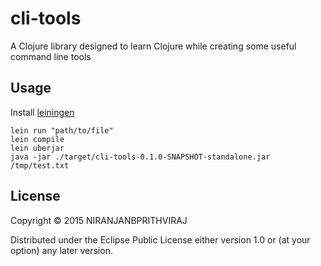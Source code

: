 # cli-tools

A Clojure library designed to learn Clojure while creating some useful command line tools 

## Usage

Install [leiningen](leiningen.org)

```
lein run "path/to/file"
lein compile
lein uberjar
java -jar ./target/cli-tools-0.1.0-SNAPSHOT-standalone.jar /tmp/test.txt
```

## License

Copyright © 2015 NIRANJANBPRITHVIRAJ

Distributed under the Eclipse Public License either version 1.0 or (at
your option) any later version.
